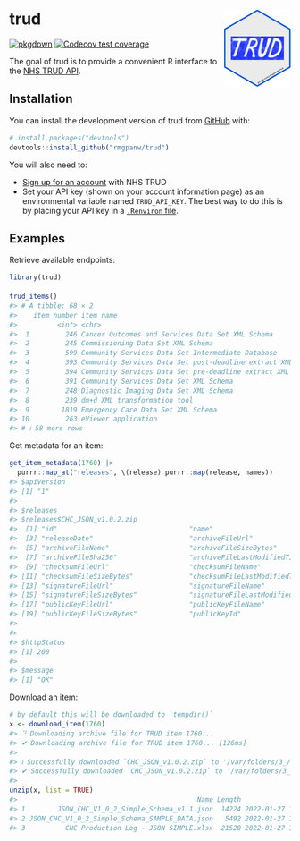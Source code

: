 
<!-- README.md is generated from README.Rmd. Please edit that file -->

# trud <a href="https://rmgpanw.github.io/trud/"><img src="man/figures/logo.png" align="right" height="138"/></a>

<!-- badges: start -->

[![pkgdown](https://github.com/rmgpanw/trud/actions/workflows/pkgdown.yaml/badge.svg)](https://github.com/rmgpanw/trud/actions/workflows/pkgdown.yaml)
[![Codecov test
coverage](https://codecov.io/gh/rmgpanw/trud/branch/main/graph/badge.svg)](https://app.codecov.io/gh/rmgpanw/trud?branch=main)

<!-- badges: end -->

The goal of trud is to provide a convenient R interface to the [NHS TRUD
API](https://isd.digital.nhs.uk/trud/users/guest/filters/0/api).

## Installation

You can install the development version of trud from
[GitHub](https://github.com/) with:

``` r
# install.packages("devtools")
devtools::install_github("rmgpanw/trud")
```

You will also need to:

- [Sign up for an
  account](https://isd.digital.nhs.uk/trud/users/guest/filters/0/account/form)
  with NHS TRUD
- Set your API key (shown on your account information page) as an
  environmental variable named `TRUD_API_KEY`. The best way to do this
  is by placing your API key in a [`.Renviron`
  file](https://rstats.wtf/r-startup.html#renviron).

## Examples

Retrieve available endpoints:

``` r
library(trud)

trud_items()
#> # A tibble: 68 × 2
#>    item_number item_name                                                   
#>          <int> <chr>                                                       
#>  1         246 Cancer Outcomes and Services Data Set XML Schema            
#>  2         245 Commissioning Data Set XML Schema                           
#>  3         599 Community Services Data Set Intermediate Database           
#>  4         393 Community Services Data Set post-deadline extract XML Schema
#>  5         394 Community Services Data Set pre-deadline extract XML Schema 
#>  6         391 Community Services Data Set XML Schema                      
#>  7         248 Diagnostic Imaging Data Set XML Schema                      
#>  8         239 dm+d XML transformation tool                                
#>  9        1819 Emergency Care Data Set XML Schema                          
#> 10         263 eViewer application                                         
#> # ℹ 58 more rows
```

Get metadata for an item:

``` r
get_item_metadata(1760) |>
  purrr::map_at("releases", \(release) purrr::map(release, names))
#> $apiVersion
#> [1] "1"
#> 
#> $releases
#> $releases$CHC_JSON_v1.0.2.zip
#>  [1] "id"                                 "name"                              
#>  [3] "releaseDate"                        "archiveFileUrl"                    
#>  [5] "archiveFileName"                    "archiveFileSizeBytes"              
#>  [7] "archiveFileSha256"                  "archiveFileLastModifiedTimestamp"  
#>  [9] "checksumFileUrl"                    "checksumFileName"                  
#> [11] "checksumFileSizeBytes"              "checksumFileLastModifiedTimestamp" 
#> [13] "signatureFileUrl"                   "signatureFileName"                 
#> [15] "signatureFileSizeBytes"             "signatureFileLastModifiedTimestamp"
#> [17] "publicKeyFileUrl"                   "publicKeyFileName"                 
#> [19] "publicKeyFileSizeBytes"             "publicKeyId"                       
#> 
#> 
#> $httpStatus
#> [1] 200
#> 
#> $message
#> [1] "OK"
```

Download an item:

``` r
# by default this will be downloaded to `tempdir()`
x <- download_item(1760)
#> ⠙ Downloading archive file for TRUD item 1760...
#> ✔ Downloading archive file for TRUD item 1760... [126ms]
#> 
#> ℹ Successfully downloaded `CHC_JSON_v1.0.2.zip` to '/var/folders/3_/pbrb8ydn6_q…
#> ✔ Successfully downloaded `CHC_JSON_v1.0.2.zip` to '/var/folders/3_/pbrb8ydn6_q…
#> 
unzip(x, list = TRUE)
#>                                             Name Length                Date
#> 1        JSON_CHC_V1_0_2_Simple_Schema_v1.1.json  14224 2022-01-27 12:01:00
#> 2 JSON_CHC_V1_0_2_Simple_Schema_SAMPLE_DATA.json   5492 2022-01-27 14:23:00
#> 3          CHC Production Log - JSON SIMPLE.xlsx  21520 2022-01-27 14:33:00
```
